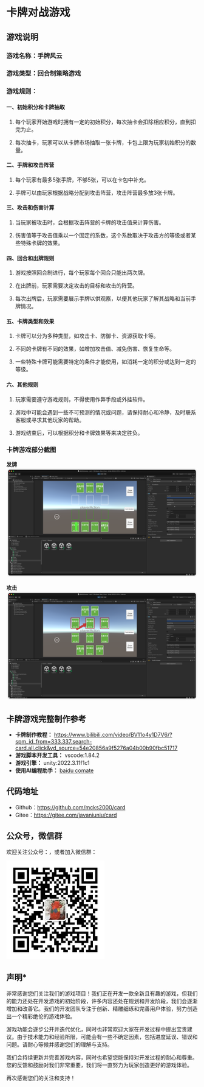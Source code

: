 # 卡牌对战游戏


## 游戏说明

### 游戏名称：手牌风云

### 游戏类型：回合制策略游戏

### 游戏规则：

#### 一、初始积分和卡牌抽取

1. 每个玩家开始游戏时拥有一定的初始积分，每次抽卡会扣除相应积分，直到扣完为止。

2. 每次抽卡，玩家可以从卡牌市场抽取一张卡牌，卡包上限为玩家初始积分的数量。


#### 二、手牌和攻击阵营

1. 每个玩家有最多5张手牌，不够5张，可以在卡包中补充。

2. 手牌可以由玩家根据战略分配到攻击阵营，攻击阵营最多放3张卡牌。


#### 三、攻击和伤害计算

1. 当玩家被攻击时，会根据攻击阵营的卡牌的攻击值来计算伤害。

2. 伤害值等于攻击值乘以一个固定的系数，这个系数取决于攻击方的等级或者某些特殊卡牌的效果。


#### 四、回合和出牌规则

1. 游戏按照回合制进行，每个玩家每个回合只能出两次牌。

2. 在出牌前，玩家需要决定攻击的目标和攻击的阵营。

3. 每次出牌后，玩家需要展示手牌以供观察，以便其他玩家了解其战略和当前手牌情况。


#### 五、卡牌类型和效果


1. 卡牌可以分为多种类型，如攻击卡、防御卡、资源获取卡等。

2. 不同的卡牌有不同的效果，如增加攻击值、减免伤害、恢复生命等。

3. 一些特殊卡牌可能需要特定的条件才能使用，如消耗一定的积分或达到一定的等级。


#### 六、其他规则


1. 玩家需要遵守游戏规则，不得使用作弊手段或外挂软件。

2. 游戏中可能会遇到一些不可预测的情况或问题，请保持耐心和冷静，及时联系客服或寻求其他玩家的帮助。

3. 游戏结束后，可以根据积分和卡牌效果等来决定胜负。



### 卡牌游戏部分截图
**发牌**
![image](./images/summon.png)

**攻击**
![image](./images/attack.png)



## 卡牌游戏完整制作参考
- **卡牌制作教程：** https://www.bilibili.com/video/BV11o4y1D7V6/?spm_id_from=333.337.search-card.all.click&vd_source=54e20856a9f5276a04b00b90fbc51717
- **游戏脚本开发工具：**    vscode:1.84.2
- **游戏引擎：**           unity:2022.3.11f1c1
- **使用AI编程助手：**      [baidu comate](https://comate.baidu.com/)

## 代码地址
- Github：https://github.com/mcks2000/card
- Gitee：https://gitee.com/javaniuniu/card
## 公众号，微信群
欢迎关注公众号：**<PASSWORD>**，或者加入微信群：

![image](./images/wx.jpg)

## 声明*
非常感谢您们关注我们的游戏项目！我们正在开发一款全新且有趣的游戏，但我们的能力还处在开发游戏的初始阶段，许多内容还处在规划和开发阶段，我们会逐渐增加和改善它。我们的开发团队专注于创新、精雕细琢和完善用户体验，努力创造出一个精彩绝伦的游戏体验。

游戏功能会逐步公开并迭代优化，同时也非常欢迎大家在开发过程中提出宝贵建议。由于技术能力和经验所限，可能会有一些不确定因素，包括进度延误、错误和问题。请耐心等候并感谢您们的理解与支持。

我们会持续更新并完善游戏内容，同时也希望您能保持对开发过程的耐心和尊重。您的反馈和鼓励对我们非常重要，我们将一直努力为玩家创造更好的游戏体验。

再次感谢您们的关注和支持！